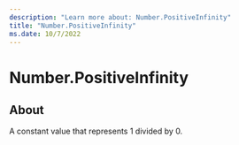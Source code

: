 ```yaml
---
description: "Learn more about: Number.PositiveInfinity"
title: "Number.PositiveInfinity"
ms.date: 10/7/2022
---
```

# Number.PositiveInfinity

## About

A constant value that represents 1 divided by 0.  
